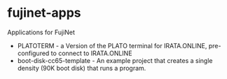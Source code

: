 # fujinet-apps
Applications for FujiNet

* PLATOTERM - a Version of the PLATO terminal for IRATA.ONLINE, pre-configured to connect to IRATA.ONLINE
* boot-disk-cc65-template - An example project that creates a single density (90K boot disk) that runs a program.
